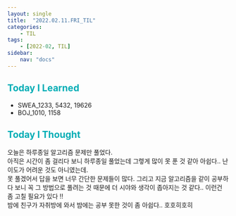 ```yaml
---
layout: single
title:  "2022.02.11.FRI_TIL"
categories: 
    - TIL
tags: 
    - [2022-02, TIL]
sidebar:
    nav: "docs"
---
```



## <a style="color:#00adb5">Today I Learned</a>
 - SWEA_1233, 5432, 19626
 - BOJ_1010, 1158

## <a style="color:#00adb5">Today I Thought</a>
 오늘은 하루종일 알고리즘 문제만 풀었다. <br>
 아직은 시간이 좀 걸리다 보니 하루종일 풀었는데 그렣게 많이 못 푼 것 같아 아쉽다.. 난이도가 어려운 것도 아니였는데.<br>
 못 풀겠어서 답을 보면 너무 간단한 문제들이 많다. 그리고 지금 알고리즘을 같이 공부하다 보니 꼭 그 방법으로 풀려는 것 때문에 더 시야와 생각이 좁아지는 것 같다.. 이런건 좀 고칠 필요가 있다 !! <br>
 밤에 친구가 자취방에 와서 밤에는 공부 못한 것이 좀 아쉽다.. 호호히호히
